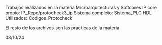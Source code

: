 Trabajos realizados en la materia Microarquitecturas y Softcores
IP core propio: IP_Repo/protocheck3_ip
Sistema completo: Sistema_PLC
HDL Utilizados: Codigos_Protocheck

El resto de los archivos son las prácticas de la materia

08/10/24
